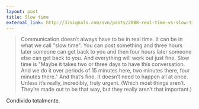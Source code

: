 ```yaml
---
layout: post
title: Slow time
external_link: http://37signals.com/svn/posts/2888-real-time-vs-slow-time-and-a-defense-of-sane-work-hours
---
```


> Communication doesn’t always have to be in real time. It can be in what we call "slow time". You can post something and three hours later someone can get back to you and then four hours later someone else can get back to you. And everything will work out just fine.
Slow time is "Maybe it takes two or three days to have this conversation. And we do it over periods of 15 minutes here, two minutes there, four minutes there." And that’s fine. It doesn’t need to happen all at once. Unless it’s really, incredibly, truly urgent. (Which most things aren’t. They’re made out to be that way, but they really aren’t that important.)

Condivido totalmente.
